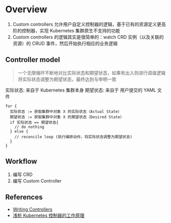 # Overview

1. Custom controllers 允许用户自定义控制器的逻辑，基于已有的资源定义更高阶的控制器，实现 Kubernetes 集群原生不支持的功能
2. Custom controllers 的逻辑其实是很简单的：watch CRD 实例（以及关联的资源）的 CRUD 事件，然后开始执行相应的业务逻辑


## Controller model

> 一个无限循环不断地对比实际状态和期望状态，如果有出入则进行调谐逻辑将实际状态调整为期望状态，最终达到与申明一致

实际状态: 来自于 Kubernetes 集群本身
期望状态: 来自于 用户提交的 YAML 文件


```golang
for {
  实际状态 := 获取集群中对象 X 的实际状态（Actual State）
  期望状态 := 获取集群中对象 X 的期望状态（Desired State）
  if 实际状态 == 期望状态{
    // do nothing
  } else {
    // reconcile loop (执行编排动作，将实际状态调整为期望状态)
  }
}
```

## Workflow

1. 编写 CRD
2. 编写 Custom Controller


## References

- [Writing Controllers](https://github.com/kubernetes/community/blob/8decfe4/contributors/devel/controllers.md)
- [浅析 Kubernetes 控制器的工作原理](https://www.yangcs.net/posts/a-deep-dive-into-kubernetes-controllers/)

